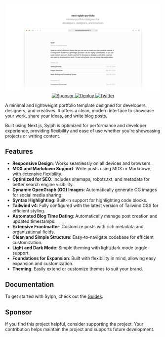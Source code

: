<p align="center">
<img src=".github/assets/readme.png">
<a href="https://github.com/sponsors/raphaelsalaja">
    <picture>
        <img src="https://github.com/user-attachments/assets/e9754454-5f51-4166-8194-0f3ba1db82dc" alt="Sponsor" height="30">
    </picture>
</a>
<a href="https://vercel.com/new/clone?repository-url=https://github.com/raphaelsalaja/sylph&env=NEXT_PUBLIC_SITE_URL&project-name=portfolio&repository-name=portfolio&redirect-url=https://twitter.com/raphaelsalaja&demo-title=next-slyph-portfolio&demo-description=A+minimal+blog+built+with+Next.js.&demo-url=https://next-sylph-portfolio.vercel.app&demo-image=https://raw.githubusercontent.com/raphaelsalaja/sylph/refs/heads/main/.github/assets/readme.png&teamSlug=raphael-salaja">
    <picture>
        <img src="https://github.com/user-attachments/assets/7ea626bf-b827-4995-b0d0-6eea0c0ba2d5" alt="Deploy" height="30">
    </picture>
</a>
<a href="https://x.com/raphaelsalaja">
    <picture>
        <img src="https://github.com/user-attachments/assets/8d599ebf-b73e-4c05-8297-867b5846b7c4" alt="Twitter" height="30">
    </picture>
</a>
</p>



A minimal and lightweight portfolio template designed for developers, designers, and creatives. It offers a clean, modern interface to showcase your work, share your ideas, and write blog posts.

Built using Next.js, Sylph is optimized for performance and developer experience, providing flexibility and ease of use whether you're showcasing projects or writing content.

## Features

- **Responsive Design**: Works seamlessly on all devices and browsers.
- **MDX and Markdown Support**: Write posts using MDX or Markdown, with extensive flexibility.
- **Optimized for SEO**: Includes sitemaps, robots.txt, and metadata for better search engine visibility.
- **Dynamic OpenGraph (OG) Images**: Automatically generate OG images for social media sharing.
- **Syntax Highlighting**: Built-in support for highlighting code blocks.
- **Tailwind v4**: Fully configured with the latest version of Tailwind CSS for efficient styling.
- **Automated Blog Time Dating**: Automatically manage post creation and updated timestamps.
- **Extensive Frontmatter**: Customize posts with rich metadata and organizational fields.
- **Clean and Simple Structure**: Easy-to-navigate codebase for efficient customization.
- **Light and Dark Mode**: Simple theming with light/dark mode toggle support.
- **Foundations for Expansion**: Built with flexibility in mind, allowing easy expansion and customization.
- **Theming**: Easily extend or customize themes to suit your brand.

## Documentation

To get started with Sylph, check out the [Guides](https://next-sylph-portfolio.vercel.app/guides).

## Sponsor

If you find this project helpful, consider supporting the project. Your contribution helps maintain the project and supports future development.
